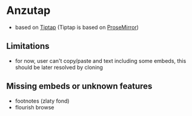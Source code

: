 # Anzutap

- based on [Tiptap](https://github.com/ueberdosis/tiptap) (Tiptap is based on [ProseMirror](https://github.com/ProseMirror/prosemirror))

## Limitations
- for now, user can't copy/paste and text including some embeds, this should be later resolved by cloning

## Missing embeds or unknown features
- footnotes (zlaty fond)
- flourish browse
